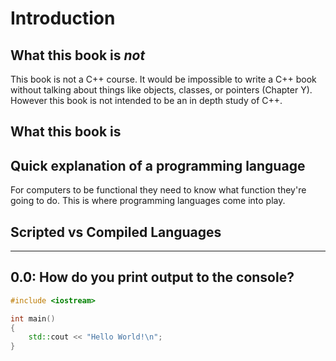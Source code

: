 # Introduction

## What this book is *not*

This book is not a C++ course. It would be impossible to write a C++ book without talking about things like objects, classes, or pointers (Chapter Y). However this book is not intended to be an in depth study of C++. 

## What this book is

## Quick explanation of a programming language

For computers to be functional they need to know what function they're going to do. This is where programming languages come into play.

## Scripted vs Compiled Languages

<hr/>

## 0.0: How do you print output to the console?

```cpp
#include <iostream>

int main()
{
	std::cout << "Hello World!\n";
}
```
